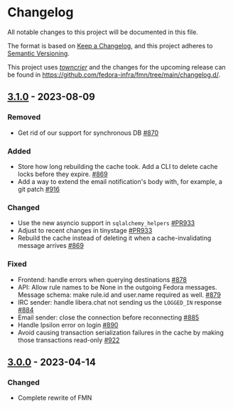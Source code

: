 <!--
SPDX-FileCopyrightText: Contributors to the Fedora Project

SPDX-License-Identifier: MIT
-->

# Changelog

All notable changes to this project will be documented in this file.

The format is based on [Keep a Changelog](https://keepachangelog.com/en/1.0.0/), and this project adheres to [Semantic Versioning](https://semver.org/spec/v2.0.0.html).

This project uses [*towncrier*](https://towncrier.readthedocs.io/) and the changes for the upcoming release can be found in <https://github.com/fedora-infra/fmn/tree/main/changelog.d/>.

<!-- towncrier release notes start -->


## [3.1.0](https://github.com/fedora-infra/fmn/tree/3.1.0) - 2023-08-09

### Removed

- Get rid of our support for synchronous DB [#870](https://github.com/fedora-infra/fmn/issues/870)

### Added

- Store how long rebuilding the cache took.
  Add a CLI to delete cache locks before they expire. [#869](https://github.com/fedora-infra/fmn/issues/869)
- Add a way to extend the email notification's body with, for example, a git patch [#916](https://github.com/fedora-infra/fmn/issues/916)

### Changed

- Use the new asyncio support in `sqlalchemy_helpers` [#PR933](https://github.com/fedora-infra/fmn/issues/PR933)
- Adjust to recent changes in tinystage [#PR933](https://github.com/fedora-infra/fmn/issues/PR933)
- Rebuild the cache instead of deleting it when a cache-invalidating message arrives [#869](https://github.com/fedora-infra/fmn/issues/869)

### Fixed

- Frontend: handle errors when querying destinations [#878](https://github.com/fedora-infra/fmn/issues/878)
- API: Allow rule names to be None in the outgoing Fedora messages.
  Message schema: make rule.id and user.name required as well. [#879](https://github.com/fedora-infra/fmn/issues/879)
- IRC sender: handle libera.chat not sending us the `LOGGED_IN` response [#884](https://github.com/fedora-infra/fmn/issues/884)
- Email sender: close the connection before reconnecting [#885](https://github.com/fedora-infra/fmn/issues/885)
- Handle Ipsilon error on login [#890](https://github.com/fedora-infra/fmn/issues/890)
- Avoid causing transaction serialization failures in the cache by making those transactions read-only [#922](https://github.com/fedora-infra/fmn/issues/922)



## [3.0.0](https://github.com/fedora-infra/fmn/tree/3.0.0) - 2023-04-14

### Changed

- Complete rewrite of FMN
